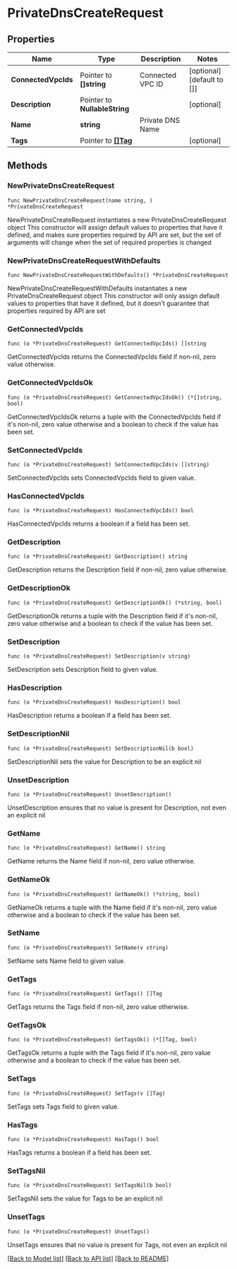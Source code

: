 # PrivateDnsCreateRequest

## Properties

Name | Type | Description | Notes
------------ | ------------- | ------------- | -------------
**ConnectedVpcIds** | Pointer to **[]string** | Connected VPC ID | [optional] [default to []]
**Description** | Pointer to **NullableString** |  | [optional] 
**Name** | **string** | Private DNS Name | 
**Tags** | Pointer to [**[]Tag**](Tag.md) |  | [optional] 

## Methods

### NewPrivateDnsCreateRequest

`func NewPrivateDnsCreateRequest(name string, ) *PrivateDnsCreateRequest`

NewPrivateDnsCreateRequest instantiates a new PrivateDnsCreateRequest object
This constructor will assign default values to properties that have it defined,
and makes sure properties required by API are set, but the set of arguments
will change when the set of required properties is changed

### NewPrivateDnsCreateRequestWithDefaults

`func NewPrivateDnsCreateRequestWithDefaults() *PrivateDnsCreateRequest`

NewPrivateDnsCreateRequestWithDefaults instantiates a new PrivateDnsCreateRequest object
This constructor will only assign default values to properties that have it defined,
but it doesn't guarantee that properties required by API are set

### GetConnectedVpcIds

`func (o *PrivateDnsCreateRequest) GetConnectedVpcIds() []string`

GetConnectedVpcIds returns the ConnectedVpcIds field if non-nil, zero value otherwise.

### GetConnectedVpcIdsOk

`func (o *PrivateDnsCreateRequest) GetConnectedVpcIdsOk() (*[]string, bool)`

GetConnectedVpcIdsOk returns a tuple with the ConnectedVpcIds field if it's non-nil, zero value otherwise
and a boolean to check if the value has been set.

### SetConnectedVpcIds

`func (o *PrivateDnsCreateRequest) SetConnectedVpcIds(v []string)`

SetConnectedVpcIds sets ConnectedVpcIds field to given value.

### HasConnectedVpcIds

`func (o *PrivateDnsCreateRequest) HasConnectedVpcIds() bool`

HasConnectedVpcIds returns a boolean if a field has been set.

### GetDescription

`func (o *PrivateDnsCreateRequest) GetDescription() string`

GetDescription returns the Description field if non-nil, zero value otherwise.

### GetDescriptionOk

`func (o *PrivateDnsCreateRequest) GetDescriptionOk() (*string, bool)`

GetDescriptionOk returns a tuple with the Description field if it's non-nil, zero value otherwise
and a boolean to check if the value has been set.

### SetDescription

`func (o *PrivateDnsCreateRequest) SetDescription(v string)`

SetDescription sets Description field to given value.

### HasDescription

`func (o *PrivateDnsCreateRequest) HasDescription() bool`

HasDescription returns a boolean if a field has been set.

### SetDescriptionNil

`func (o *PrivateDnsCreateRequest) SetDescriptionNil(b bool)`

 SetDescriptionNil sets the value for Description to be an explicit nil

### UnsetDescription
`func (o *PrivateDnsCreateRequest) UnsetDescription()`

UnsetDescription ensures that no value is present for Description, not even an explicit nil
### GetName

`func (o *PrivateDnsCreateRequest) GetName() string`

GetName returns the Name field if non-nil, zero value otherwise.

### GetNameOk

`func (o *PrivateDnsCreateRequest) GetNameOk() (*string, bool)`

GetNameOk returns a tuple with the Name field if it's non-nil, zero value otherwise
and a boolean to check if the value has been set.

### SetName

`func (o *PrivateDnsCreateRequest) SetName(v string)`

SetName sets Name field to given value.


### GetTags

`func (o *PrivateDnsCreateRequest) GetTags() []Tag`

GetTags returns the Tags field if non-nil, zero value otherwise.

### GetTagsOk

`func (o *PrivateDnsCreateRequest) GetTagsOk() (*[]Tag, bool)`

GetTagsOk returns a tuple with the Tags field if it's non-nil, zero value otherwise
and a boolean to check if the value has been set.

### SetTags

`func (o *PrivateDnsCreateRequest) SetTags(v []Tag)`

SetTags sets Tags field to given value.

### HasTags

`func (o *PrivateDnsCreateRequest) HasTags() bool`

HasTags returns a boolean if a field has been set.

### SetTagsNil

`func (o *PrivateDnsCreateRequest) SetTagsNil(b bool)`

 SetTagsNil sets the value for Tags to be an explicit nil

### UnsetTags
`func (o *PrivateDnsCreateRequest) UnsetTags()`

UnsetTags ensures that no value is present for Tags, not even an explicit nil

[[Back to Model list]](../README.md#documentation-for-models) [[Back to API list]](../README.md#documentation-for-api-endpoints) [[Back to README]](../README.md)


